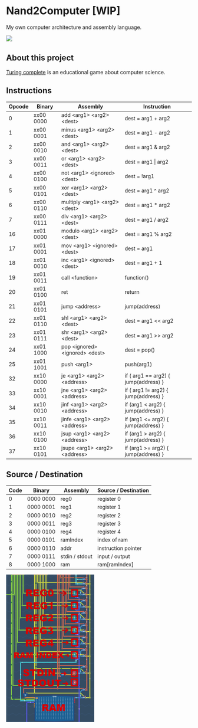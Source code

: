 # Nand2Computer [WIP]
My own computer architecture and assembly language.

![](img/my_8bit_computer.webp)

## About this project

[Turing complete](https://turingcomplete.game) is an educational game about computer science.

## Instructions
| Opcode | Binary | Assembly | Instruction |
|---|---|---|---|
| 0 | xx00 0000 | add \<arg1> \<arg2> \<dest> | dest = arg1 + arg2 |
| 1 | xx00 0001 | minus \<arg1> \<arg2> \<dest> | dest = arg1 - arg2 |
| 2 | xx00 0010 | and \<arg1> \<arg2> \<dest> | dest = arg1 & arg2 |
| 3 | xx00 0011 | or \<arg1> \<arg2> \<dest> | dest = arg1 \| arg2 |
| 4 | xx00 0100 | not \<arg1> \<ignored> \<dest> | dest = !arg1 |
| 5 | xx00 0101 | xor \<arg1> \<arg2> \<dest> | dest = arg1 ^ arg2 |
| 6 | xx00 0110 | multiply \<arg1> \<arg2> \<dest> | dest = arg1 * arg2 |
| 7 | xx00 0111 | div \<arg1> \<arg2> \<dest> | dest = arg1 / arg2 |
| 16 | xx01 0000 | modulo \<arg1> \<arg2> \<dest> | dest = arg1 % arg2 |
| 17 | xx01 0001 | mov \<arg1> \<ignored> \<dest> | dest = arg1 |
| 18 | xx01 0010 | inc \<arg1> \<ignored> \<dest> | dest = arg1 + 1 |
| 19 | xx01 0011 | call \<function> | function() |
| 20 | xx01 0100 | ret | return |
| 21 | xx01 0101 | jump \<address> | jump(address) |
| 22 | xx01 0110 | shl \<arg1> \<arg2> \<dest> | dest = arg1 << arg2 |
| 23 | xx01 0111 | shr \<arg1> \<arg2> \<dest> | dest = arg1 >> arg2 |
| 24 | xx01 1000 | pop \<ignored> \<ignored> \<dest> | dest = pop() |
| 25 | xx01 1001 | push \<arg1> | push(arg1) |
| 32 | xx10 0000 | je \<arg1> \<arg2> \<address> | if ( arg1 == arg2) { jump(address) } |
| 33 | xx10 0001 | jne \<arg1> \<arg2> \<address> | if ( arg1 != arg2) { jump(address) } |
| 34 | xx10 0010 | jinf \<arg1> \<arg2> \<address> | if (arg1 < arg2) { jump(address) } |
| 35 | xx10 0011 | jinfe \<arg1> \<arg2> \<address> | if (arg1 <= arg2) { jump(address) } |
| 36 | xx10 0100 | jsup \<arg1> \<arg2> \<address> | if (arg1 > arg2) { jump(address) } |
| 37 | xx10 0101 | jsupe \<arg1> \<arg2> \<address> | if (arg1 >= arg2) { jump(address) } |

## Source / Destination

| Code | Binary | Assembly | Source / Destination |
|---|---|---|---|
| 0 | 0000 0000 | reg0 | register 0 |
| 1 | 0000 0001 | reg1 | register 1 |
| 2 | 0000 0010 | reg2 | register 2 |
| 3 | 0000 0011 | reg3 | register 3 |
| 4 | 0000 0100 | reg4 | register 4 |
| 5 | 0000 0101 | ramIndex | index of ram |
| 6 | 0000 0110 | addr | instruction pointer |
| 7 | 0000 0111 | stdin / stdout | input / output |
| 8 | 0000 1000 | ram | ram[ramIndex] |

<img src="img/register_annotated.PNG" height="400">